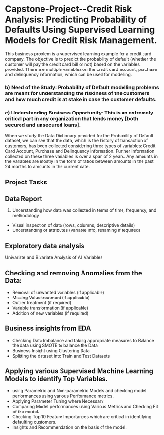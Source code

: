 # Capstone-Project--Credit Risk Analysis: Predicting Probability of Defaults Using Supervised Learning Models for Credit Risk Management.

This business problem is a supervised learning example for a credit card company. The objective is to predict the probability of default (whether the customer will pay the credit card bill or not) based on the variables provided. There are multiple variables on the credit card account, purchase and delinquency information, which can be used for modelling.

### b) Need of the Study: Probability of Default modelling problems are meant for understanding the riskiness of the customers and how much credit is at stake in case the customer defaults.

### c) Understanding Business Opportunity: This is an extremely critical part in any organization that lends money [both secured and unsecured loans].
When we study the Data Dictionary provided for the Probability of Default dataset, we can see that the data, which is the history of transaction of customers, has been collected considering three types of variables:
Credit Card Account, Purchase and Delinquency information.
Further information collected on these three variables is over a span of 2 years. Any amounts in the variables are mostly in the form of ratios between amounts in the past 24 months to amounts in the current date.

## Project Tasks 
## Data Report
1. Understanding how data was collected in terms of time, frequency, and methodology
- Visual inspection of data (rows, columns, descriptive details)
- Understanding of attributes (variable info, renaming if required)

## Exploratory data analysis
Univariate and Bivariate Analysis of All Variables
## Checking and removing Anomalies from the Data: 
- Removal of unwanted variables (if applicable)
- Missing Value treatment (if applicable)
- Outlier treatment (if required)
- Variable transformation (if applicable)
- Addition of new variables (if required)

## Business insights from EDA
- Checking Data Imbalance and taking appropriate measures to Balance the data using SMOTE to balance the Data
- Business Insight using Clustering Data
- Splitting the dataset into Train and Test Datasets
  
## Applying various Supervised Machine Learning Models to identify Top Variables. 
- using Parametric and Non-parametric Models and checking model performances using various Performance metrics.
- Applying Parameter Tuning where Necessary
- Comparing Model performances using Various Metrics and Checking Fit of the model.
- Checking Top 10 Feature Importances which are critical in identifying defaulting customers.
- Insights and Recommendation on the basis of the model. 

